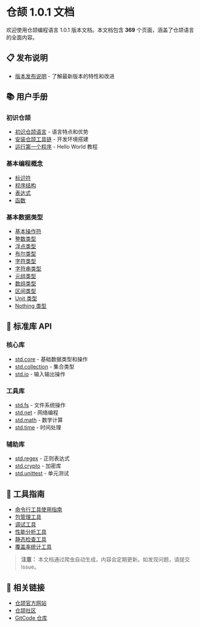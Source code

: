 # 仓颉 1.0.1 文档

欢迎使用仓颉编程语言 1.0.1 版本文档。本文档包含 **369** 个页面，涵盖了仓颉语言的全面内容。

## 📋 发布说明
- [版本发布说明](./release_notes.md) - 了解最新版本的特性和改进

## 📚 用户手册

### 初识仓颉
- [初识仓颉语言](./user_manual/source_zh_cn/first_understanding/basic.md) - 语言特点和优势
- [安装仓颉工具链](./user_manual/source_zh_cn/first_understanding/install_Community.md) - 开发环境搭建
- [运行第一个程序](./user_manual/source_zh_cn/first_understanding/hello_world.md) - Hello World 教程

### 基本编程概念
- [标识符](./user_manual/source_zh_cn/basic_programming_concepts/identifier.md)
- [程序结构](./user_manual/source_zh_cn/basic_programming_concepts/program_structure.md)
- [表达式](./user_manual/source_zh_cn/basic_programming_concepts/expression.md)
- [函数](./user_manual/source_zh_cn/basic_programming_concepts/function.md)

### 基本数据类型
- [基本操作符](./user_manual/source_zh_cn/basic_data_type/basic_operators.md)
- [整数类型](./user_manual/source_zh_cn/basic_data_type/integer.md)
- [浮点类型](./user_manual/source_zh_cn/basic_data_type/float.md)
- [布尔类型](./user_manual/source_zh_cn/basic_data_type/bool.md)
- [字符类型](./user_manual/source_zh_cn/basic_data_type/characters.md)
- [字符串类型](./user_manual/source_zh_cn/basic_data_type/strings.md)
- [元组类型](./user_manual/source_zh_cn/basic_data_type/tuple.md)
- [数组类型](./user_manual/source_zh_cn/basic_data_type/array.md)
- [区间类型](./user_manual/source_zh_cn/basic_data_type/range.md)
- [Unit 类型](./user_manual/source_zh_cn/basic_data_type/unit.md)
- [Nothing 类型](./user_manual/source_zh_cn/basic_data_type/nothing.md)

## 📖 标准库 API

### 核心库
- [std.core](./libs/std/core/core_package_overview.md) - 基础数据类型和操作
- [std.collection](./libs/std/collection/collection_package_overview.md) - 集合类型
- [std.io](./libs/std/io/io_package_overview.md) - 输入输出操作

### 工具库
- [std.fs](./libs/std/fs/fs_package_overview.md) - 文件系统操作
- [std.net](./libs/std/net/net_package_overview.md) - 网络编程
- [std.math](./libs/std/math/math_package_overview.md) - 数学计算
- [std.time](./libs/std/time/time_package_overview.md) - 时间处理

### 辅助库
- [std.regex](./libs/std/regex/regex_package_overview.md) - 正则表达式
- [std.crypto](./libs/std/crypto/cipher/cipher_package_overview.md) - 加密库
- [std.unittest](./libs/std/unittest/unittest_package_overview.md) - 单元测试

## 🔧 工具指南
- [命令行工具使用指南](./tools/source_zh_cn/tools/user_manual_cjnative.md)
- [包管理工具](./tools/source_zh_cn/tools/cjpm_manual_cjnative_community.md)
- [调试工具](./tools/source_zh_cn/tools/cjdb_manual_cjnative.md)
- [性能分析工具](./tools/source_zh_cn/tools/cjprof_manual_cjnative.md)
- [静态检查工具](./tools/source_zh_cn/tools/cjlint_manual.md)
- [覆盖率统计工具](./tools/source_zh_cn/tools/cjcov_manual_cjnative.md)

> **注意：** 本文档通过爬虫自动生成，内容会定期更新。如发现问题，请提交 Issue。

## 🔗 相关链接

- [仓颉官方网站](https://cangjie-lang.cn/)
- [仓颉社区](https://gitcode.com/Cangjie/UsersForum)
- [GitCode 仓库](https://gitcode.com/cangjie)